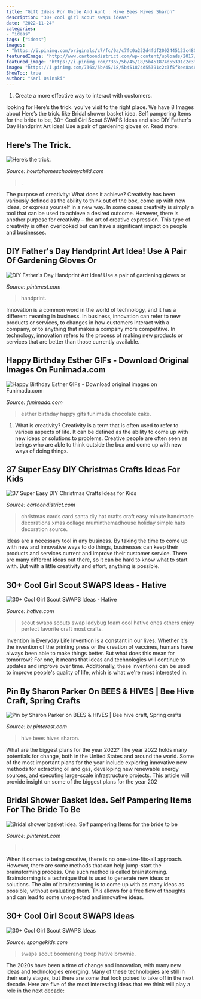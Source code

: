 ```yaml
---
title: "Gift Ideas For Uncle And Aunt : Hive Bees Hives Sharon"
description: "30+ cool girl scout swaps ideas"
date: "2022-11-24"
categories:
- "ideas"
tags: ["ideas"]
images:
- "https://i.pinimg.com/originals/c7/fc/0a/c7fc0a232d4fdf2002445133c4803b0f.jpg"
featuredImage: "http://www.cartoondistrict.com/wp-content/uploads/2017/09/Easy-DIY-Christmas-Crafts-Ideas-for-Kids-11.jpg"
featured_image: "https://i.pinimg.com/736x/5b/45/18/5b451874d55391c2c3f5f8ee8a46861c.jpg"
image: "https://i.pinimg.com/736x/5b/45/18/5b451874d55391c2c3f5f8ee8a46861c.jpg"
ShowToc: true
author: "Karl Osinski"
---
```



1. Create a more effective way to interact with customers.

	

		
looking for Here’s the trick. you've visit to the right place. We have 8 Images about Here’s the trick. like Bridal shower basket idea. Self pampering Items for the bride to be, 30+ Cool Girl Scout SWAPS Ideas and also DIY Father&#039;s Day Handprint Art Idea! Use a pair of gardening gloves or. Read more:
		
    
## Here’s The Trick.

<img loading=lazy src="https://howtohomeschoolmychild.com/wp-content/uploads/2012/11/fall-centerpieces-how-to-with-candy-corn.jpg" onerror="this.onerror=null;this.src='https://tse3.mm.bing.net/th?id=OIP.cFn_JVcESVHHcMwzbY6iawHaLI&amp;pid=15.1';" alt="Here’s the trick.">

_Source: howtohomeschoolmychild.com_

>. 

	

The purpose of creativity: What does it achieve?
Creativity has been variously defined as the ability to think out of the box, come up with new ideas, or express yourself in a new way. In some cases creativity is simply a tool that can be used to achieve a desired outcome. However, there is another purpose for creativity – the art of creative expression. This type of creativity is often overlooked but can have a significant impact on people and businesses.

    
## DIY Father&#039;s Day Handprint Art Idea! Use A Pair Of Gardening Gloves Or

<img loading=lazy src="https://i.pinimg.com/originals/c7/fc/0a/c7fc0a232d4fdf2002445133c4803b0f.jpg" onerror="this.onerror=null;this.src='https://tse2.mm.bing.net/th?id=OIP.SOhlJi3iOQAGhMX1JkzctQHaJ5&amp;pid=15.1';" alt="DIY Father&#039;s Day Handprint Art Idea! Use a pair of gardening gloves or">

_Source: pinterest.com_

>handprint. 

	

Innovation is a common word in the world of technology, and it has a different meaning in business. In business, innovation can refer to new products or services, to changes in how customers interact with a company, or to anything that makes a company more competitive. In technology, innovation refers to the process of making new products or services that are better than those currently available.

    
## Happy Birthday Esther GIFs - Download Original Images On Funimada.com

<img loading=lazy src="https://www.funimada.com/assets/images/cards/big/esther-11.gif" onerror="this.onerror=null;this.src='https://tse3.mm.bing.net/th?id=OIP.pgni5YaciVonoQZFEcGQlQHaHa&amp;pid=15.1';" alt="Happy Birthday Esther GIFs - Download original images on Funimada.com">

_Source: funimada.com_

>esther birthday happy gifs funimada chocolate cake. 

	

1. What is creativity?
Creativity is a term that is often used to refer to various aspects of life. It can be defined as the ability to come up with new ideas or solutions to problems. Creative people are often seen as beings who are able to think outside the box and come up with new ways of doing things.

    
## 37 Super Easy DIY Christmas Crafts Ideas For Kids

<img loading=lazy src="http://www.cartoondistrict.com/wp-content/uploads/2017/09/Easy-DIY-Christmas-Crafts-Ideas-for-Kids-11.jpg" onerror="this.onerror=null;this.src='https://tse1.mm.bing.net/th?id=OIP.3p9O9wJFG-j6HXVXD2RBFAHaLx&amp;pid=15.1';" alt="37 Super Easy DIY Christmas Crafts Ideas for Kids">

_Source: cartoondistrict.com_

>christmas cards card santa diy hat crafts craft easy minute handmade decorations xmas collage muminthemadhouse holiday simple hats decoration source. 

	

Ideas are a necessary tool in any business. By taking the time to come up with new and innovative ways to do things, businesses can keep their products and services current and improve their customer service. There are many different ideas out there, so it can be hard to know what to start with. But with a little creativity and effort, anything is possible.

    
## 30+ Cool Girl Scout SWAPS Ideas - Hative

<img loading=lazy src="https://hative.com/wp-content/uploads/2014/03/girl-scout-swaps-ideas/26-foam-ladybug-girl-scout-swaps.jpg" onerror="this.onerror=null;this.src='https://tse3.mm.bing.net/th?id=OIP.xZP6I_lV62H-RQTL4vyzKAHaId&amp;pid=15.1';" alt="30+ Cool Girl Scout SWAPS Ideas - Hative">

_Source: hative.com_

>scout swaps scouts swap ladybug foam cool hative ones others enjoy perfect favorite craft most crafts. 

	

Invention in Everyday Life
Invention is a constant in our lives. Whether it's the invention of the printing press or the creation of vaccines, humans have always been able to make things better. But what does this mean for tomorrow? For one, it means that ideas and technologies will continue to updates and improve over time. Additionally, these inventions can be used to improve people's quality of life, which is what we're most interested in.

    
## Pin By Sharon Parker On BEES &amp; HIVES | Bee Hive Craft, Spring Crafts

<img loading=lazy src="https://i.pinimg.com/736x/5b/45/18/5b451874d55391c2c3f5f8ee8a46861c.jpg" onerror="this.onerror=null;this.src='https://tse1.mm.bing.net/th?id=OIP.xo6qQ_HqqdkxjQiDFOovQQHaMA&amp;pid=15.1';" alt="Pin by Sharon Parker on BEES &amp; HIVES | Bee hive craft, Spring crafts">

_Source: br.pinterest.com_

>hive bees hives sharon. 

	

What are the biggest plans for the year 2022?
The year 2022 holds many potentials for change, both in the United States and around the world. Some of the most important plans for the year include exploring innovative new methods for extracting oil and gas, developing new renewable energy sources, and executing large-scale infrastructure projects. This article will provide insight on some of the biggest plans for the year 202
    
## Bridal Shower Basket Idea. Self Pampering Items For The Bride To Be

<img loading=lazy src="https://i.pinimg.com/736x/34/1e/7c/341e7c0b197ff832c0ebce92bb7ee4b9--bridal-shower-baskets-bride-to-be.jpg" onerror="this.onerror=null;this.src='https://tse4.mm.bing.net/th?id=OIP.479r-aDRUL-GmhEO7PlVHQHaKB&amp;pid=15.1';" alt="Bridal shower basket idea. Self pampering Items for the bride to be">

_Source: pinterest.com_

>. 

	

When it comes to being creative, there is no one-size-fits-all approach. However, there are some methods that can help jump-start the brainstorming process. One such method is called brainstorming. Brainstorming is a technique that is used to generate new ideas or solutions. The aim of brainstorming is to come up with as many ideas as possible, without evaluating them. This allows for a free flow of thoughts and can lead to some unexpected and innovative ideas.

    
## 30+ Cool Girl Scout SWAPS Ideas

<img loading=lazy src="https://spongekids.com/wp-content/uploads/2014/03/girl-scout-swaps-ideas/31-boomerang-girl-scout-swaps.jpg" onerror="this.onerror=null;this.src='https://tse4.mm.bing.net/th?id=OIP.uPZujunqqN3jJ0lvDn6qdgHaGN&amp;pid=15.1';" alt="30+ Cool Girl Scout SWAPS Ideas">

_Source: spongekids.com_

>swaps scout boomerang troop hative brownie. 

	

The 2020s have been a time of change and innovation, with many new ideas and technologies emerging. Many of these technologies are still in their early stages, but there are some that look poised to take off in the next decade. Here are five of the most interesting ideas that we think will play a role in the next decade:

